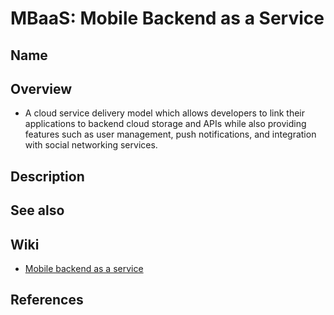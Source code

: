 # MBaaS: Mobile Backend as a Service

## Name

## Overview
- A cloud service delivery model which allows developers to link their applications to backend cloud storage and APIs while also providing features such as user management, push notifications, and integration with social networking services.

## Description

## See also

## Wiki
- [Mobile backend as a service]([https://en.wikipedia.org/wiki/Function_as_a_service](https://en.wikipedia.org/wiki/Mobile_backend_as_a_service))

## References
